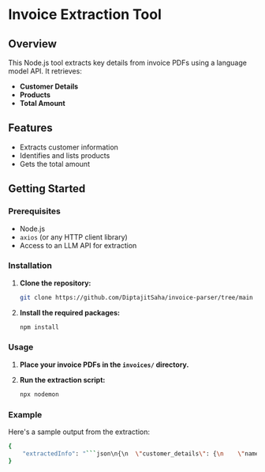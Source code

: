 
# Invoice Extraction Tool

## Overview

This Node.js tool extracts key details from invoice PDFs using a language model API. It retrieves:

- **Customer Details**
- **Products**
- **Total Amount**

## Features

- Extracts customer information
- Identifies and lists products
- Gets the total amount

## Getting Started

### Prerequisites

- Node.js 
- `axios` (or any HTTP client library)
- Access to an LLM API for extraction

### Installation

1. **Clone the repository:**

    ```bash
    git clone https://github.com/DiptajitSaha/invoice-parser/tree/main
    ```

2. **Install the required packages:**

    ```bash
    npm install
    ```

### Usage

1. **Place your invoice PDFs in the `invoices/` directory.**

2. **Run the extraction script:**

    ```bash
    npx nodemon
    ```


### Example

Here's a sample output from the extraction:

```bash
{
    "extractedInfo": "```json\n{\n  \"customer_details\": {\n    \"name\": \"TEST\",\n    \"address\": \"Hyderabad, TELANGANA, 500089\",\n    \"phone\": \"9108239284\",\n    \"email\": \"test@gmail.com\"\n  },\n  \"product\": {\n    \"description\": \"WASTE AND SCRAP OF STAINLESS STEEL\",\n    \"hsn_code\": \"72042190\",\n    \"rate\": 9500,\n    \"quantity\": \"6790KGS\"\n  },\n  \"total_amount\": 768771.00\n}\n```\n"
}
```
